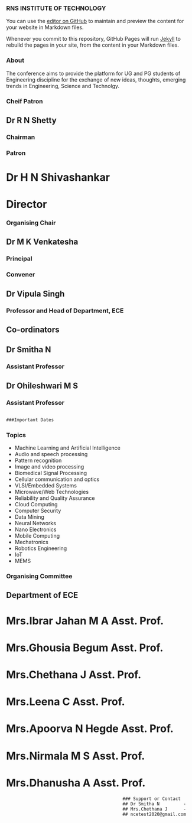 ### RNS INSTITUTE OF TECHNOLOGY

You can use the [editor on GitHub](https://github.com/AishwaryaKaranth/jekyll-demo/edit/master/README.md) to maintain and preview the content for your website in Markdown files.

Whenever you commit to this repository, GitHub Pages will run [Jekyll](https://jekyllrb.com/) to rebuild the pages in your site, from the content in your Markdown files.

### About

The conference aims to provide the platform for UG and PG students of Engineering discipline for the exchange of new ideas, thoughts, emerging trends in Engineering, Science and Technolgy.



### Cheif Patron
## Dr R N Shetty
### Chairman

### Patron
# Dr H N Shivashankar
# Director

### Organising Chair
## Dr M K Venkatesha
### Principal

### Convener
## Dr Vipula Singh
### Professor and Head of Department, ECE

## Co-ordinators
## Dr Smitha N
### Assistant Professor

## Dr Ohileshwari M S
### Assistant Professor


```markdown

###Important Dates

```


### Topics 
- Machine Learning and Artificial Intelligence
- Audio and speech processing
- Pattern recognition
- Image and video processing
- Biomedical Signal Processing
- Cellular communication and optics
- VLSI/Embedded Systems
- Microwave/Web Technologies
- Reliability and Quality Assurance
- Cloud Computing
- Computer Security
- Data Mining
- Neural Networks
- Nano Electronics
- Mobile Computing
- Mechatronics
- Robotics Engineering
- IoT
- MEMS



### Organising Committee
## Department of ECE
# Mrs.Ibrar Jahan M A          Asst. Prof.
# Mrs.Ghousia Begum            Asst. Prof.
# Mrs.Chethana J               Asst. Prof.
# Mrs.Leena C                  Asst. Prof.
# Mrs.Apoorva N Hegde          Asst. Prof.
# Mrs.Nirmala M S              Asst. Prof.
# Mrs.Dhanusha A               Asst. Prof.



                                                ### Support or Contact
                                                ## Dr Smitha N         -
                                                ## Mrs.Chethana J      -
                                                ## ncetest2020@gmail.com
